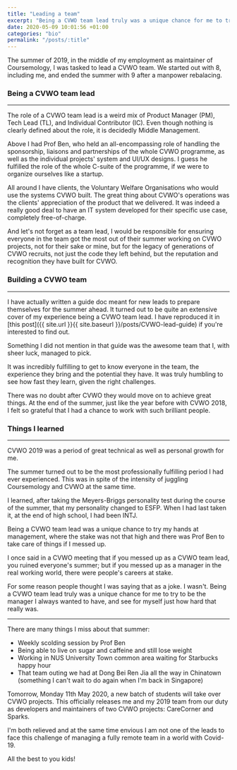 ```yaml
---
title: "Leading a team"
excerpt: "Being a CVWO team lead truly was a unique chance for me to try to be the manager I always wanted to have, and see for myself just how hard that really was."
date: 2020-05-09 10:01:56 +01:00
categories: "bio"
permalink: "/posts/:title"
---
```


The summer of 2019, in the middle of my employment as maintainer of Coursemology, I was tasked to lead a CVWO team. We started out with 8, including me, and ended the summer with 9 after a manpower rebalacing.

### Being a CVWO team lead

---

The role of a CVWO team lead is a weird mix of Product Manager (PM), Tech Lead (TL), and Individual Contributor (IC). Even though nothing is clearly defined about the role, it is decidedly Middle Management.

Above I had Prof Ben, who held an all-encompassing role of handling the sponsorship, liaisons and partnerships of the whole CVWO programme, as well as the individual projects' system and UI/UX designs. I guess he fulfilled the role of the whole C-suite of the programme, if we were to organize ourselves like a startup.

All around I have clients, the Voluntary Welfare Organisations who would use the systems CVWO built. The great thing about CVWO's operations was the clients' appreciation of the product that we delivered. It was indeed a really good deal to have an IT system developed for their specific use case, completely free-of-charge.

And let's not forget as a team lead, I would be responsible for ensuring everyone in the team got the most out of their summer working on CVWO projects, not for their sake or mine, but for the legacy of generations of CVWO recruits, not just the code they left behind, but the reputation and recognition they have built for CVWO.

### Building a CVWO team

---

I have actually written a guide doc meant for new leads to prepare themselves for the summer ahead. It turned out to be quite an extensive cover of my experience being a CVWO team lead. I have reproduced it in [this post]({{ site.url }}{{ site.baseurl }}/posts/CVWO-lead-guide) if you're interested to find out.

Something I did not mention in that guide was the awesome team that I, with sheer luck, managed to pick.

It was incredibly fulfilling to get to know everyone in the team, the experience they bring and the potential they have. It was truly humbling to see how fast they learn, given the right challenges.

There was no doubt after CVWO they would move on to achieve great things. At the end of the summer, just like the year before with CVWO 2018, I felt so grateful that I had a chance to work with such brilliant people.

### Things I learned

---

CVWO 2019 was a period of great technical as well as personal growth for me.

The summer turned out to be the most professionally fulfilling period I had ever experienced. This was in spite of the intensity of juggling Coursemology and CVWO at the same time.

I learned, after taking the Meyers-Briggs personality test during the course of the summer, that my personality changed to ESFP. When I had last taken it, at the end of high school, I had been INTJ.

Being a CVWO team lead was a unique chance to try my hands at management, where the stake was not that high and there was Prof Ben to take care of things if I messed up.

I once said in a CVWO meeting that if you messed up as a CVWO team lead, you ruined everyone's summer; but if you messed up as a manager in the real working world, there were people's careers at stake.

For some reason people thought I was saying that as a joke. I wasn't. Being a CVWO team lead truly was a unique chance for me to try to be the manager I always wanted to have, and see for myself just how hard that really was.

---

There are many things I miss about that summer:

- Weekly scolding session by Prof Ben
- Being able to live on sugar and caffeine and still lose weight
- Working in NUS University Town common area waiting for Starbucks happy hour
- That team outing we had at Dong Bei Ren Jia all the way in Chinatown (something I can't wait to do again when I'm back in Singapore)

Tomorrow, Monday 11th May 2020, a new batch of students will take over CVWO projects. This officially releases me and my 2019 team from our duty as developers and maintainers of two CVWO projects: CareCorner and Sparks.

I'm both relieved and at the same time envious I am not one of the leads to face this challenge of managing a fully remote team in a world with Covid-19.

All the best to you kids!
